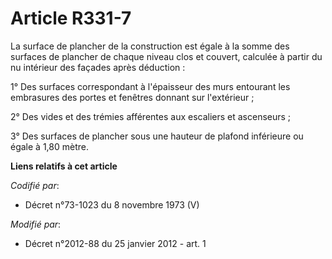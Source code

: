 # Article R331-7

La surface de plancher de la construction est égale à la somme des surfaces de plancher de chaque niveau clos et couvert,
calculée à partir du nu intérieur des façades après déduction : 

1° Des surfaces correspondant à l'épaisseur des murs entourant les embrasures des portes et fenêtres donnant sur
l'extérieur ; 

2° Des vides et des trémies afférentes aux escaliers et ascenseurs ; 

3° Des surfaces de plancher sous une hauteur de plafond inférieure ou égale à 1,80 mètre.

**Liens relatifs à cet article**

_Codifié par_:

  - Décret n°73-1023 du 8 novembre 1973 (V)

_Modifié par_:

  - Décret n°2012-88 du 25 janvier 2012 - art. 1
